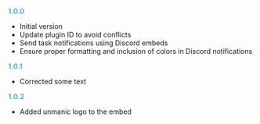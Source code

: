 **<span style="color:#56adda">1.0.0</span>**
- Initial version
- Update plugin ID to avoid conflicts
- Send task notifications using Discord embeds
- Ensure proper formatting and inclusion of colors in Discord notifications

**<span style="color:#56adda">1.0.1</span>**
- Corrected some text

**<span style="color:#56adda">1.0.2</span>**
- Added unmanic logo to the embed